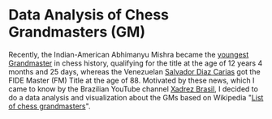 # Data Analysis of Chess Grandmasters (GM)

Recently, the Indian-American Abhimanyu Mishra became the [youngest Grandmaster](https://www.chess.com/news/view/abhimanyu-mishra-youngest-grandmaster-in-chess-history) in chess history, qualifying for the title at the age of 12 years 4 months and 25 days, whereas the Venezuelan [Salvador Diaz Carias](https://www.chess.com/news/view/venezuela-chess-player-fm-title-88-salvador-diaz-carias) got the FIDE Master (FM) Title at the age of 88. Motivated by these news, which I came to know by the Brazilian YouTube channel [Xadrez Brasil](https://www.youtube.com/c/XadrezBrasil), I decided to do a data analysis and visualization about the GMs based on Wikipedia "[List of chess grandmasters](https://en.wikipedia.org/wiki/List_of_chess_grandmasters)".
